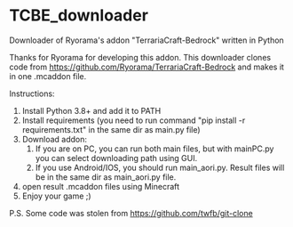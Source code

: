 # TCBE_downloader
Downloader of Ryorama's addon "TerrariaCraft-Bedrock" written in Python


Thanks for Ryorama for developing this addon.
This downloader clones code from https://github.com/Ryorama/TerrariaCraft-Bedrock and makes it in one .mcaddon file.


Instructions:
1) Install Python 3.8+ and add it to PATH
2) Install requirements (you need to run command "pip install -r requirements.txt" in the same dir as main.py file)
3) Download addon:
   1) If you are on PC, you can run both main files, but with mainPC.py you can select downloading path using GUI.
   2) If you use Android/IOS, you should run main_aori.py. Result files will be in the same dir as main_aori.py file.
4) open result .mcaddon files using Minecraft
5) Enjoy your game ;)


P.S. Some code was stolen from https://github.com/twfb/git-clone
